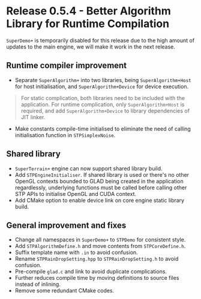 # Release 0.5.4 - Better Algorithm Library for Runtime Compilation

`SuperDemo+` is temporarily disabled for this release due to the high amount of updates to the main engine, we will make it work in the next release.

## Runtime compiler improvement

- Separate `SuperAlgorithm+` into two libraries, being `SuperAlgorithm+Host` for host initialisation, and `SuperAlgorithm+Device` for device execution.

> For static complication, both libraries need to be included with the application. For runtime complication, only `SuperAlgorithm+Host` is required, and add `SuperAlgorithm+Device` to library dependencies of JIT linker.

- Make constants compile-time initialised to eliminate the need of calling initialisation function in `STPSimplexNoise`.

## Shared library

- `SuperTerrain+` engine can now support shared library build.
- Add `STPEngineInitialiser`. If shared library is used or there's no other OpenGL contexts bounded to GLAD being created in the application regardlessly, underlying functions must be called before calling other STP APIs to initialise OpenGL and CUDA context.
- Add CMake option to enable device link on core engine static library build.

## General improvement and fixes

- Change all namespaces in `SuperDemo+` to `STPDemo` for consistent style.
- Add `STPAlgorithmDefine.h` and move contents from `STPCoreDefine.h`.
- Suffix template name with `.in` to avoid confusion.
- Rename `STPRainDropSetting.hpp` to `STPRainDropSetting.h` to avoid confusion.
- Pre-compile `glad.c` and link to avoid duplicate complications.
- Further reduces compile time by moving definitions to source files instead of inlining.
- Remove some redundant CMake codes.